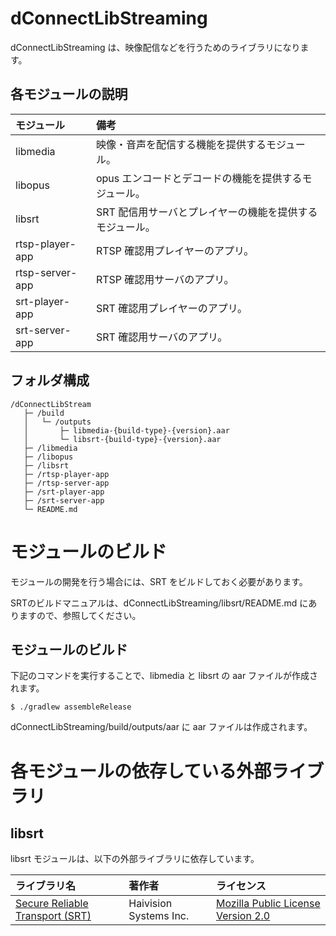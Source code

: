 # dConnectLibStreaming

dConnectLibStreaming は、映像配信などを行うためのライブラリになります。

## 各モジュールの説明

|モジュール|備考|
|:--|:--|
|libmedia|映像・音声を配信する機能を提供するモジュール。|
|libopus|opus エンコードとデコードの機能を提供するモジュール。|
|libsrt|SRT 配信用サーバとプレイヤーの機能を提供するモジュール。|
|rtsp-player-app|RTSP 確認用プレイヤーのアプリ。|
|rtsp-server-app|RTSP 確認用サーバのアプリ。|
|srt-player-app|SRT 確認用プレイヤーのアプリ。|
|srt-server-app|SRT 確認用サーバのアプリ。|


## フォルダ構成

```
/dConnectLibStream
   ├─ /build
   │   └─ /outputs
   │       ├─ libmedia-{build-type}-{version}.aar
   │       └─ libsrt-{build-type}-{version}.aar
   ├─ /libmedia
   ├─ /libopus
   ├─ /libsrt
   ├─ /rtsp-player-app
   ├─ /rtsp-server-app
   ├─ /srt-player-app
   ├─ /srt-server-app
   └─ README.md
```

# モジュールのビルド

モジュールの開発を行う場合には、SRT をビルドしておく必要があります。

SRTのビルドマニュアルは、dConnectLibStreaming/libsrt/README.md にありますので、参照してください。

## モジュールのビルド

下記のコマンドを実行することで、libmedia と libsrt の aar ファイルが作成されます。

```
$ ./gradlew assembleRelease
```

dConnectLibStreaming/build/outputs/aar に aar ファイルは作成されます。

# 各モジュールの依存している外部ライブラリ
## libsrt
libsrt モジュールは、以下の外部ライブラリに依存しています。

|ライブラリ名|著作者|ライセンス|
|:--|:--|:--|
|[Secure Reliable Transport (SRT)](https://github.com/Haivision/srt)|Haivision Systems Inc.|[Mozilla Public License Version 2.0](https://github.com/Haivision/srt/blob/master/LICENSE)|